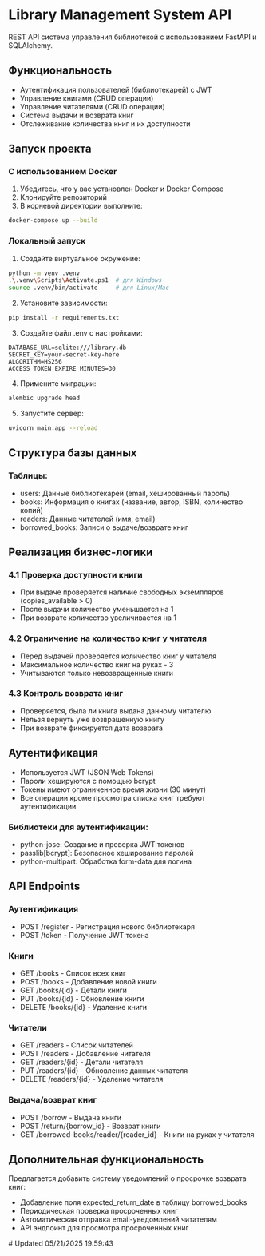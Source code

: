 # Library Management System API

REST API система управления библиотекой с использованием FastAPI и SQLAlchemy.

## Функциональность

- Аутентификация пользователей (библиотекарей) с JWT
- Управление книгами (CRUD операции)
- Управление читателями (CRUD операции)
- Система выдачи и возврата книг
- Отслеживание количества книг и их доступности

## Запуск проекта

### С использованием Docker

1. Убедитесь, что у вас установлен Docker и Docker Compose
2. Клонируйте репозиторий
3. В корневой директории выполните:
```bash
docker-compose up --build
```

### Локальный запуск

1. Создайте виртуальное окружение:
```bash
python -m venv .venv
.\.venv\Scripts\Activate.ps1  # для Windows
source .venv/bin/activate     # для Linux/Mac
```

2. Установите зависимости:
```bash
pip install -r requirements.txt
```

3. Создайте файл .env с настройками:
```env
DATABASE_URL=sqlite:///library.db
SECRET_KEY=your-secret-key-here
ALGORITHM=HS256
ACCESS_TOKEN_EXPIRE_MINUTES=30
```

4. Примените миграции:
```bash
alembic upgrade head
```

5. Запустите сервер:
```bash
uvicorn main:app --reload
```

## Структура базы данных

### Таблицы:
- users: Данные библиотекарей (email, хешированный пароль)
- books: Информация о книгах (название, автор, ISBN, количество копий)
- readers: Данные читателей (имя, email)
- borrowed_books: Записи о выдаче/возврате книг

## Реализация бизнес-логики

### 4.1 Проверка доступности книги
- При выдаче проверяется наличие свободных экземпляров (copies_available > 0)
- После выдачи количество уменьшается на 1
- При возврате количество увеличивается на 1

### 4.2 Ограничение на количество книг у читателя
- Перед выдачей проверяется количество книг у читателя
- Максимальное количество книг на руках - 3
- Учитываются только невозвращенные книги

### 4.3 Контроль возврата книг
- Проверяется, была ли книга выдана данному читателю
- Нельзя вернуть уже возвращенную книгу
- При возврате фиксируется дата возврата

## Аутентификация

- Используется JWT (JSON Web Tokens)
- Пароли хешируются с помощью bcrypt
- Токены имеют ограниченное время жизни (30 минут)
- Все операции кроме просмотра списка книг требуют аутентификации

### Библиотеки для аутентификации:
- python-jose: Создание и проверка JWT токенов
- passlib[bcrypt]: Безопасное хеширование паролей
- python-multipart: Обработка form-data для логина

## API Endpoints

### Аутентификация
- POST /register - Регистрация нового библиотекаря
- POST /token - Получение JWT токена

### Книги
- GET /books - Список всех книг
- POST /books - Добавление новой книги
- GET /books/{id} - Детали книги
- PUT /books/{id} - Обновление книги
- DELETE /books/{id} - Удаление книги

### Читатели
- GET /readers - Список читателей
- POST /readers - Добавление читателя
- GET /readers/{id} - Детали читателя
- PUT /readers/{id} - Обновление данных читателя
- DELETE /readers/{id} - Удаление читателя

### Выдача/возврат книг
- POST /borrow - Выдача книги
- POST /return/{borrow_id} - Возврат книги
- GET /borrowed-books/reader/{reader_id} - Книги на руках у читателя

## Дополнительная функциональность

Предлагается добавить систему уведомлений о просрочке возврата книг:
- Добавление поля expected_return_date в таблицу borrowed_books
- Периодическая проверка просроченных книг
- Автоматическая отправка email-уведомлений читателям
- API эндпоинт для просмотра просроченных книг

 #   U p d a t e d   0 5 / 2 1 / 2 0 2 5   1 9 : 5 9 : 4 3  
 